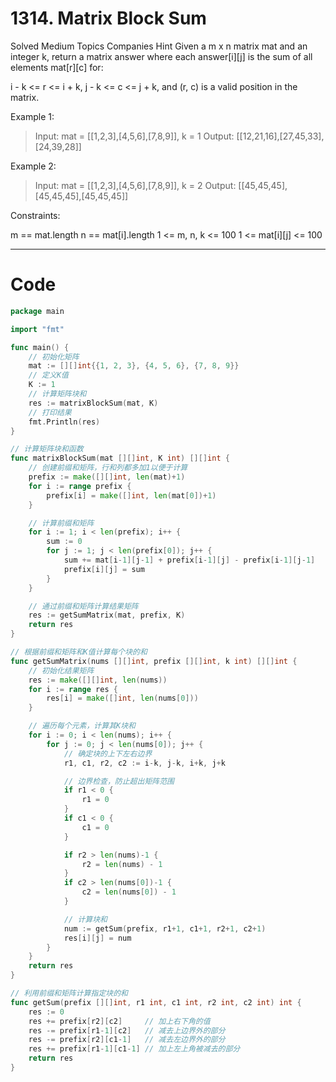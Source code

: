 # 1314. Matrix Block Sum
Solved
Medium
Topics
Companies
Hint
Given a m x n matrix mat and an integer k, return a matrix answer where each answer[i][j] is the sum of all elements mat[r][c] for:

i - k <= r <= i + k,
j - k <= c <= j + k, and
(r, c) is a valid position in the matrix.
 

Example 1:
> Input: mat = [[1,2,3],[4,5,6],[7,8,9]], k = 1
Output: [[12,21,16],[27,45,33],[24,39,28]]

Example 2:
> Input: mat = [[1,2,3],[4,5,6],[7,8,9]], k = 2
Output: [[45,45,45],[45,45,45],[45,45,45]]
 

Constraints:

m == mat.length
n == mat[i].length
1 <= m, n, k <= 100
1 <= mat[i][j] <= 100

---

# Code
```go
package main

import "fmt"

func main() {
	// 初始化矩阵
	mat := [][]int{{1, 2, 3}, {4, 5, 6}, {7, 8, 9}}
	// 定义K值
	K := 1
	// 计算矩阵块和
	res := matrixBlockSum(mat, K)
	// 打印结果
	fmt.Println(res)
}

// 计算矩阵块和函数
func matrixBlockSum(mat [][]int, K int) [][]int {
	// 创建前缀和矩阵，行和列都多加1以便于计算
	prefix := make([][]int, len(mat)+1)
	for i := range prefix {
		prefix[i] = make([]int, len(mat[0])+1)
	}

	// 计算前缀和矩阵
	for i := 1; i < len(prefix); i++ {
		sum := 0
		for j := 1; j < len(prefix[0]); j++ {
			sum += mat[i-1][j-1] + prefix[i-1][j] - prefix[i-1][j-1]
			prefix[i][j] = sum
		}
	}

	// 通过前缀和矩阵计算结果矩阵
	res := getSumMatrix(mat, prefix, K)
	return res
}

// 根据前缀和矩阵和K值计算每个块的和
func getSumMatrix(nums [][]int, prefix [][]int, k int) [][]int {
	// 初始化结果矩阵
	res := make([][]int, len(nums))
	for i := range res {
		res[i] = make([]int, len(nums[0]))
	}

	// 遍历每个元素，计算其K块和
	for i := 0; i < len(nums); i++ {
		for j := 0; j < len(nums[0]); j++ {
			// 确定块的上下左右边界
			r1, c1, r2, c2 := i-k, j-k, i+k, j+k

			// 边界检查，防止超出矩阵范围
			if r1 < 0 {
				r1 = 0
			}
			if c1 < 0 {
				c1 = 0
			}

			if r2 > len(nums)-1 {
				r2 = len(nums) - 1
			}
			if c2 > len(nums[0])-1 {
				c2 = len(nums[0]) - 1
			}

			// 计算块和
			num := getSum(prefix, r1+1, c1+1, r2+1, c2+1)
			res[i][j] = num
		}
	}
	return res
}

// 利用前缀和矩阵计算指定块的和
func getSum(prefix [][]int, r1 int, c1 int, r2 int, c2 int) int {
	res := 0
	res += prefix[r2][c2]     // 加上右下角的值
	res -= prefix[r1-1][c2]   // 减去上边界外的部分
	res -= prefix[r2][c1-1]   // 减去左边界外的部分
	res += prefix[r1-1][c1-1] // 加上左上角被减去的部分
	return res
}
```
